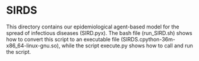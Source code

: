 # SIRDS
This directory contains our epidemiological agent-based model for the spread of infectious diseases (SIRD.pyx). The bash file (run_SIRD.sh) shows how to convert this script to an executable file (SIRDS.cpython-36m-x86_64-linux-gnu.so), while the script execute.py shows how to call and run the script.
